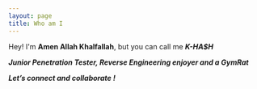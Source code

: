```yaml
---
layout: page
title: Who am I
---
```


Hey! I'm **Amen Allah Khalfallah**, but you can call me <strong><em>K-HA$H<em><strong>

Junior Penetration Tester, Reverse Engineering enjoyer and a GymRat

Let’s connect and collaborate !